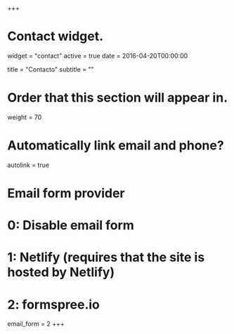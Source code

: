 +++
# Contact widget.
widget = "contact"
active = true
date = 2016-04-20T00:00:00

title = "Contacto"
subtitle = ""

# Order that this section will appear in.
weight = 70

# Automatically link email and phone?
autolink = true

# Email form provider
#   0: Disable email form
#   1: Netlify (requires that the site is hosted by Netlify)
#   2: formspree.io
email_form = 2
+++

